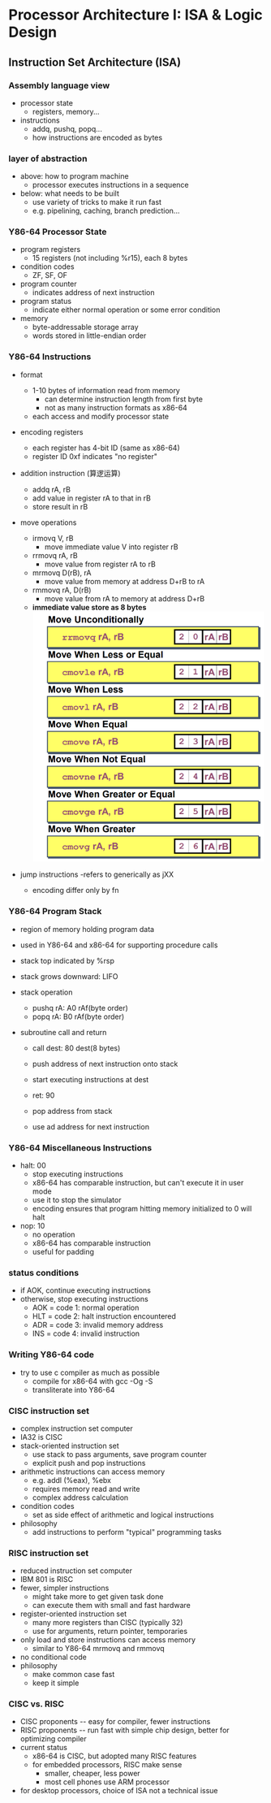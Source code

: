 # Processor Architecture I: ISA & Logic Design

## Instruction Set Architecture (ISA)
### Assembly language view
- processor state
    - registers, memory...
- instructions
    - addq, pushq, popq...
    - how instructions are encoded as bytes

### layer of abstraction
- above: how to program machine
    - processor executes instructions in a sequence
- below: what needs to be built
    - use variety of tricks to make it run fast
    - e.g. pipelining, caching, branch prediction...

### Y86-64 Processor State
- program registers
    - 15 registers (not including %r15), each 8 bytes
- condition codes
    - ZF, SF, OF
- program counter
    - indicates address of next instruction
- program status
    - indicate either normal operation or some error condition
- memory
    - byte-addressable storage array
    - words stored in little-endian order

### Y86-64 Instructions
- format
    - 1-10 bytes of information read from memory
        - can determine instruction length from first byte
        - not as many instruction formats as x86-64
    - each access and modify processor state

- encoding registers
    - each register has 4-bit ID (same as x86-64)
    - register ID 0xf indicates "no register"

- addition instruction (算逻运算)
    - addq rA, rB
    - add value in register rA to that in rB
    - store result in rB

- move operations
    - irmovq V, rB
        - move immediate value V into register rB
    - rrmovq rA, rB
        - move value from register rA to rB
    - mrmovq D(rB), rA
        - move value from memory at address D+rB to rA
    - rmmovq rA, D(rB)
        - move value from rA to memory at address D+rB
    - **immediate value store as 8 bytes**
![Alt text](image.png)

- jump instructions
    -refers to generically as jXX
    - encoding differ only by fn

### Y86-64 Program Stack
- region of memory holding program data
- used in Y86-64 and x86-64 for supporting procedure calls
- stack top indicated by %rsp
- stack grows downward: LIFO

- stack operation
    - pushq rA: A0 rAf(byte order)
    - popq rA: B0 rAf(byte order)

- subroutine call and return
    - call dest: 80 dest(8 bytes)
    - push address of next instruction onto stack
    - start executing instructions at dest

    - ret: 90
    - pop address from stack
    - use ad address for next instruction

### Y86-64 Miscellaneous Instructions
- halt: 00
    - stop executing instructions
    - x86-64 has comparable instruction, but can't execute it in user mode
    - use it to stop the simulator
    - encoding ensures that program hitting memory initialized to 0 will halt
- nop: 10
    - no operation
    - x86-64 has comparable instruction
    - useful for padding

### status conditions
- if AOK, continue executing instructions
- otherwise, stop executing instructions
  - AOK = code 1: normal operation
  - HLT = code 2: halt instruction encountered
  - ADR = code 3: invalid memory address
  - INS = code 4: invalid instruction

### Writing Y86-64 code
- try to use c compiler as much as possible
    - compile for x86-64 with gcc -Og -S
    - transliterate into Y86-64

### CISC instruction set
- complex instruction set computer
- IA32 is CISC
- stack-oriented instruction set
    - use stack to pass arguments, save program counter
    - explicit push and pop instructions
- arithmetic instructions can access memory
    - e.g. addl (%eax), %ebx
    - requires memory read and write
    - complex address calculation
- condition codes
    - set as side effect of arithmetic and logical instructions
- philosophy
    - add instructions to perform "typical" programming tasks

### RISC instruction set
- reduced instruction set computer
- IBM 801 is RISC
- fewer, simpler instructions
    - might take more to get given task done
    - can execute them with small and fast hardware
- register-oriented instruction set
    - many more registers than CISC (typically 32)
    - use for arguments, return pointer, temporaries
- only load and store instructions can access memory
    - similar to Y86-64 mrmovq and rmmovq
- no conditional code
- philosophy
    - make common case fast
    - keep it simple

### CISC vs. RISC
- CISC proponents -- easy for compiler, fewer instructions
- RISC proponents -- run fast with simple chip design, better for optimizing compiler
- current status
    - x86-64 is CISC, but adopted many RISC features
    - for embedded processors, RISC make sense
        - smaller, cheaper, less power
        - most cell phones use ARM processor
- for desktop processors, choice of ISA not a technical issue